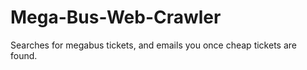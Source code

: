 # Mega-Bus-Web-Crawler
Searches for megabus tickets, and emails you  once cheap tickets are found. 
